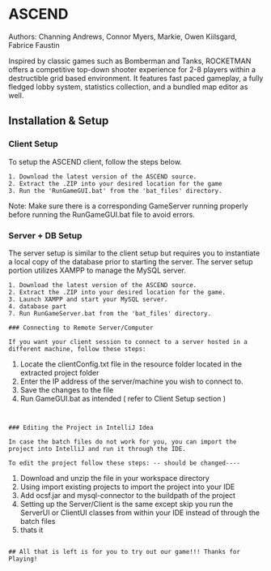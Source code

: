 # ASCEND
 Authors: Channing Andrews, Connor Myers, Markie, Owen Kiilsgard, Fabrice Faustin

 Inspired by classic games such as Bomberman and Tanks, ROCKETMAN offers a competitive top-down shooter experience for 2-8 players within a destructible grid based environment. It features fast paced gameplay, a fully fledged lobby system, statistics collection, and a bundled map editor as well.

 ## Installation & Setup


### Client Setup
To setup the ASCEND client, follow the steps below.
```
1. Download the latest version of the ASCEND source.
2. Extract the .ZIP into your desired location for the game
3. Run the 'RunGameGUI.bat' from the 'bat_files' directory.
```

Note: Make sure there is a corresponding GameServer running properly before running the RunGameGUI.bat file to avoid errors.

### Server + DB Setup
The server setup is similar to the client setup but requires you to instantiate a local copy of the database prior to starting the server. The server setup portion utilizes XAMPP to manage the MySQL server.
```
1. Download the latest version of the ASCEND source.
2. Extract the .ZIP into your desired location for the game.
3. Launch XAMPP and start your MySQL server.
4. database part
7. Run RunGameServer.bat from the 'bat_files' directory.

### Connecting to Remote Server/Computer

If you want your client session to connect to a server hosted in a different machine, follow these steps:
```
1. Locate the clientConfig.txt file in the resource folder located in the extracted project folder
2. Enter the IP address of the server/machine you wish to connect to.
3. Save the changes to the file
4. Run GameGUI.bat as intended ( refer to Client Setup section )
```


### Editing the Project in IntelliJ Idea

In case the batch files do not work for you, you can import the project into IntelliJ and run it through the IDE.

To edit the project follow these steps: -- should be changed----
```
1. Download and unzip the file in your workspace directory
2. Using import existing projects to import the project into your IDE
3. Add ocsf.jar and mysql-connector to the buildpath of the project
4. Setting up the Server/Client is the same except skip you run the ServerUI or ClientUI classes from within your IDE instead of through the batch files
5. thats it
```

## All that is left is for you to try out our game!!! Thanks for Playing!

```

